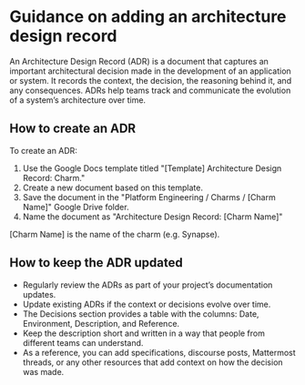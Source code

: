 # Guidance on adding an architecture design record

An Architecture Design Record (ADR) is a document that captures an important
architectural decision made in the development of an application or system.
It records the context, the decision, the reasoning behind it, and
any consequences. ADRs help teams track and communicate the evolution of a
system’s architecture over time.

## How to create an ADR

To create an ADR:

1. Use the Google Docs template titled "[Template] Architecture Design Record: Charm."
2. Create a new document based on this template.
3. Save the document in the "Platform Engineering / Charms / [Charm Name]"
 Google Drive folder.
4. Name the document as "Architecture Design Record: [Charm Name]"

[Charm Name] is the name of the charm (e.g. Synapse).

## How to keep the ADR updated

- Regularly review the ADRs as part of your project’s documentation updates.
- Update existing ADRs if the context or decisions evolve over time.
- The Decisions section provides a table with the columns: Date, Environment,
Description, and Reference.
- Keep the description short and written in a way that people from different
teams can understand.
- As a reference, you can add specifications, discourse posts, Mattermost
threads, or any other resources that add context on how the decision was made.

